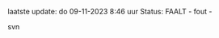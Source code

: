 laatste update: 
do 09-11-2023  8:46   uur 
Status: FAALT - fout - 
<div class="service R">svn</div>